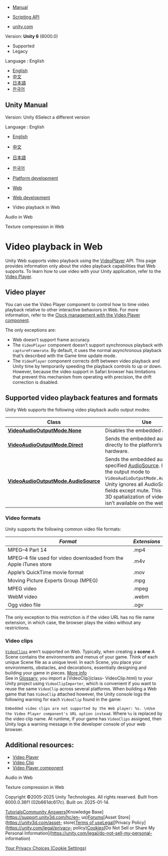 [](https://docs.unity3d.com)

  * [Manual](../Manual/index.html)
  * [Scripting API](../ScriptReference/index.html)

  * [unity.com](https://unity.com/)

Version: **Unity 6** (6000.0)

  * Supported
  * Legacy

Language : English

  * [English](/Manual/webgl-video.html)
  * [中文](/cn/current/Manual/webgl-video.html)
  * [日本語](/ja/current/Manual/webgl-video.html)
  * [한국어](/kr/current/Manual/webgl-video.html)

[](https://docs.unity3d.com)

## Unity Manual

Version: Unity 6Select a different version

Language : English

  * [English](/Manual/webgl-video.html)
  * [中文](/cn/current/Manual/webgl-video.html)
  * [日本語](/ja/current/Manual/webgl-video.html)
  * [한국어](/kr/current/Manual/webgl-video.html)

  * [Platform development ](PlatformSpecific.html)
  * [Web](webgl.html)
  * [Web development](webgl-develop.html)
  * Video playback in Web

[](webgl-audio.html)

Audio in Web

[](webgl-texture-compression.html)

Texture compression in Web

# Video playback in Web

Unity Web supports video playback using the
[VideoPlayer](../ScriptReference/Video.VideoPlayer.html) API. This page
provides information only about the video playback capabilities that Web
supports. To learn how to use video with your Unity application, refer to the
[Video Player](class-VideoPlayer.html).

## Video player

You can use the Video Player component to control how to time video playback
relative to other interactive behaviors in Web. For more information, refer to
the [Clock management with the Video Player component](video-clock.html).

The only exceptions are:

  * Web doesn’t support frame accuracy.
  * The `VideoPlayer` component doesn’t support synchronous playback with `captureFramerate`. By default, it uses the normal asynchronous playback that’s described with the Game time update mode.
  * The `VideoPlayer` component corrects drift between video playback and Unity time by temporarily speeding the playback controls to up or down. However, because the video support in Safari browser has limitations that prevent this mechanism from operating with precision, the drift correction is disabled.

## Supported video playback features and formats

Unity Web supports the following video playback audio output modes:

**Class** | **Use**  
---|---  
**[VideoAudioOutputMode.None](../ScriptReference/Video.VideoAudioOutputMode.None.html)** | Disables the embedded audio.  
**[VideoAudioOutputMode.Direct](../ScriptReference/Video.VideoAudioOutputMode.Direct.html)** | Sends the embedded audio directly to the platform’s audio hardware.  
**[VideoAudioOutputMode.AudioSource](../ScriptReference/Video.VideoAudioOutputMode.AudioSource.html)** | Sends the embedded audio into a specified [AudioSource](../ScriptReference/AudioSource.html). If you set the output mode to `VideoAudioOutputMode.AudioSource`, Unity ignores all AudioSource fields except mute. This is because 3D spatialization of video playback isn’t available on the web.  
  
### Video formats

Unity supports the following common video file formats:

**_Format_** | **_Extensions_**  
---|---  
MPEG–4 Part 14 | .mp4  
MPEG–4 file used for video downloaded from the Apple iTunes store | .m4v  
Apple’s QuickTime movie format | .mov  
Moving Picture Experts Group (MPEG) | .mpg  
MPEG video | .mpeg  
WebM video | .webm  
Ogg video file | .ogv  
  
The only exception to this restriction is if the video URL has no file name
extension, in which case, the browser plays the video without any
restrictions.

### Video clips

[`VideoClips`](class-VideoClip.html) aren’t supported on Web. Typically, when
creating a **scene** A Scene contains the environments and menus of your game.
Think of each unique Scene file as a unique level. In each Scene, you place
your environments, obstacles, and decorations, essentially designing and
building your game in pieces. [More info](CreatingScenes.html)  
See in [Glossary](Glossary.html#Scene), you import a [VideoClip](class-
VideoClip.html) to your Unity project using `VideoClipImporter`, which is
convenient if you want to reuse the same `VideoClip` across several platforms.
When building a Web game that has `VideoClip` attached however, the Unity
console logs the following warning for each `VideoClip` found in the game:

`Embedded video clips are not supported by the Web player: %s. \nUse the Video
Player component's URL option instead`. Where `%s` is replaced by the video
clip name. At runtime, if your game has `VideoClips` assigned, then Unity logs
a warning message in the developer console of your web browser.

## Additional resources:

  * [Video Player](VideoPlayer.html)
  * [Video Clip](class-VideoClip.html)
  * [Video Player component](class-VideoPlayer.html)

[](webgl-audio.html)

Audio in Web

[](webgl-texture-compression.html)

Texture compression in Web

Copyright ©2005-2025 Unity Technologies. All rights reserved. Built from
6000.0.36f1 (02b661dc617c). Built on: 2025-01-14.

[Tutorials](https://learn.unity.com/)[Community
Answers](https://answers.unity3d.com)[Knowledge
Base](https://support.unity3d.com/hc/en-
us)[Forums](https://forum.unity3d.com)[Asset Store](https://unity3d.com/asset-
store)[Terms of
use](https://docs.unity3d.com/Manual/TermsOfUse.html)[Legal](https://unity.com/legal)[Privacy
Policy](https://unity.com/legal/privacy-
policy)[Cookies](https://unity.com/legal/cookie-policy)[Do Not Sell or Share
My Personal Information](https://unity.com/legal/do-not-sell-my-personal-
information)

[Your Privacy Choices (Cookie Settings)](javascript:void\(0\);)

